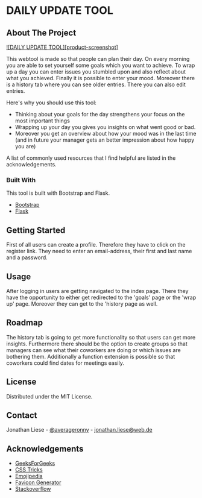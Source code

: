 # DAILY UPDATE TOOL


## About The Project

[![DAILY UPDATE TOOL][product-screenshot]](./images/DUT_Home.png)

This webtool is made so that people can plan their day. On every morning you are able to set yourself some goals which you want to achieve. To wrap up a day you can enter issues you stumbled upon and also reflect about what you achieved. Finally it is possible to enter your mood.
Moreover there is a history tab where you can see older entries. There you can also edit entries.

Here's why you should use this tool:
* Thinking about your goals for the day strengthens your focus on the most important things
* Wrapping up your day you gives you insights on what went good or bad.
* Moreover you get an overview about how your mood was in the last time (and in future your manager gets an better impression about how happy you are)


A list of commonly used resources that I find helpful are listed in the acknowledgements.

### Built With

This tool is built with Bootstrap and Flask.
* [Bootstrap](https://getbootstrap.com)
* [Flask](https://flask.palletsprojects.com/en/1.1.x/)



## Getting Started

First of all users can create a profile. Therefore they have to click on the register link. They need to enter an email-address, their first and last name and a password.



## Usage

After logging in users are getting navigated to the index page. There they have the opportunity to either get redirected to the 'goals' page or the 'wrap up' page. Moreover they can get to the 'history page as well.



## Roadmap

The history tab is going to get more functionality so that users can get more insights. Furthermore there should be the option to create groups so that managers can see what their coworkers are doing or which issues are bothering them.
Additionally a function extension is possible so that coworkers could find dates for meetings easily.


## License

Distributed under the MIT License.



## Contact

Jonathan Liese - [@averageronny](https://twitter.com/averageronny) - jonathan.liese@web.de



## Acknowledgements
* [GeeksForGeeks](https://www.geeksforgeeks.org)
* [CSS Tricks](https://css-tricks.com/)
* [Emojipedia](https://emojipedia.org)
* [Favicon Generator](https://www.favicon-generator.org/)
* [Stackoverflow](stackoverflow.com/)